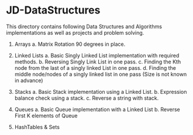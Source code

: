 # JD-DataStructures
This directory contains following Data Structures and Algorithms implementations as well as projects and problem solving.
1.  Arrays 
	a. Matrix Rotation 90 degrees in place.
2.	Linked Lists
	a. Basic Singly Linked List implementation with required methods.
	b. Reversing Singly Link List in one pass.
	c. Finding the Kth node from the last of a singly linked List in one pass.
	d. Finding the middle node/nodes of a singly linked list in one pass (Size is not known in advance)
3.	Stacks
	a. Basic Stack implementation using a Linked List.
	b. Expression balance check using a stack.
	c. Reverse a string with stack.
4.  Queues
	a. Basic Queue implementation with a Linked List
	b. Reverse First K elements of Queue

5.  HashTables & Sets